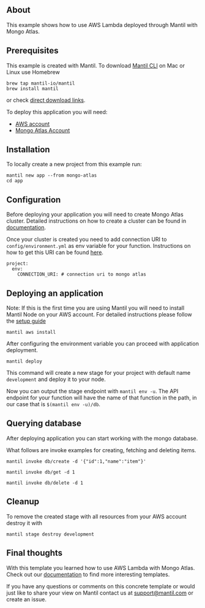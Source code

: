 ## About

This example shows how to use AWS Lambda deployed through Mantil with Mongo Atlas.
## Prerequisites

This example is created with Mantil. To download [Mantil CLI](https://docs.mantil.com/cli_install) on Mac or Linux use Homebrew 
```
brew tap mantil-io/mantil
brew install mantil
```
or check [direct download links](https://docs.mantil.com/cli_install#direct-download-linux-windows-and-mac).

To deploy this application you will need:
- [AWS account](https://aws.amazon.com/premiumsupport/knowledge-center/create-and-activate-aws-account/)
- [Mongo Atlas Account](https://www.mongodb.com/cloud/atlas/register)

## Installation

To locally create a new project from this example run:
```
mantil new app --from mongo-atlas
cd app
```

## Configuration 

Before deploying your application you will need to create Mongo Atlas cluster. Detailed instructions on how to create a cluster can be found in [documentation](https://docs.atlas.mongodb.com/tutorial/create-new-cluster/).

Once your cluster is created you need to add connection URI to `config/environment.yml` as env variable for your function. Instructions on how to get this URI can be found [here](https://docs.atlas.mongodb.com/connect-to-cluster/).

```
project:
  env:
    CONNECTION_URI: # connection uri to mongo atlas
```

## Deploying an application

Note: If this is the first time you are using Mantil you will need to install Mantil Node on your AWS account. For detailed instructions please follow the [setup guide](https://docs.mantil.com/aws_detailed_setup/aws_credentials)

```
mantil aws install
```

After configuring the environment variable you can proceed with application deployment.

```
mantil deploy
```

This command will create a new stage for your project with default name `development` and deploy it to your node.

Now you can output the stage endpoint with `mantil env -u`. The API endpoint for your function will have the name of that function in the path, in our case that is `$(mantil env -u)/db`.

## Querying database

After deploying application you can start working with the mongo database.

What follows are invoke examples for creating, fetching and deleting items.

```
mantil invoke db/create -d '{"id":1,"name":"item"}'

mantil invoke db/get -d 1

mantil invoke db/delete -d 1
```

## Cleanup

To remove the created stage with all resources from your AWS account destroy it with

```
mantil stage destroy development
```

## Final thoughts

With this template you learned how to use AWS Lambda with Mongo Atlas. Check out our [documentation](https://docs.mantil.com/examples) to find more interesting templates. 

If you have any questions or comments on this concrete template or would just like to share your view on Mantil contact us at [support@mantil.com](mailto:support@mantil.com) or create an issue.
